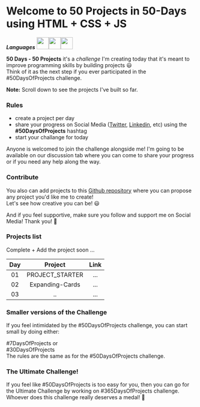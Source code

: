 # Welcome to 50 Projects in 50-Days using HTML + CSS + JS

**_Languages_** <img height="32" width="32" src="https://cdn.jsdelivr.net/npm/simple-icons@v7/icons/html5.svg" /><img height="32" width="32" src="https://cdn.jsdelivr.net/npm/simple-icons@v7/icons/css3.svg" /><img height="32" width="32" src="https://cdn.jsdelivr.net/npm/simple-icons@v7/icons/javascript.svg" />

**50 Days - 50 Projects** it's a _challenge_ I'm creating today that it's meant to improve programming skills by building projects :smiley: <br />
Think of it as the next step if you ever participated in the #50DaysOfProjects challenge.

**Note:** Scroll down to see the projects I've built so far.

### Rules
* create a project per day
* share your progress on Social Media ([Twitter](https://twitter.com/nandanbhunia5), [Linkedin](https://www.linkedin.com/in/nandan-kumar-bhunia), etc) using the **#50DaysOfProjects** hashtag
* start your challange for today

Anyone is welcomed to join the challenge alongside me! I'm going to be available on our discussion tab where you can come to share your progress or if you need any help along the way.

### Contribute
You also can add projects to this [Github repository](https://github.com/nandanbhunia5/50-Projects-in-50-Days) where you can propose any project you'd like me to create!<br /> Let's see how creative you can be! :smiley:

And if you feel supportive, make sure you follow and support me on Social Media! Thank you! :pray:


### Projects list

Complete + Add the project soon ...

| Day | Project | Link |
| :---:         |     :---:      |          :---: |
| 01   | PROJECT_STARTER | ... |
| 02   | Expanding-Cards | ... |
| 03   | .. | ... |

### Smaller versions of the Challenge

If you feel intimidated by the #50DaysOfProjects challenge, you can start small by doing either:

#7DaysOfProjects or<br />
#30DaysOfProjects<br />
The rules are the same as for the #50DaysOfProjects challenge.

### The Ultimate Challenge!

If you feel like #50DaysOfProjects is too easy for you, then you can go for the Ultimate Challenge by working on #365DaysOfProjects challenge. Whoever does this challenge really deserves a medal! :1st_place_medal:

